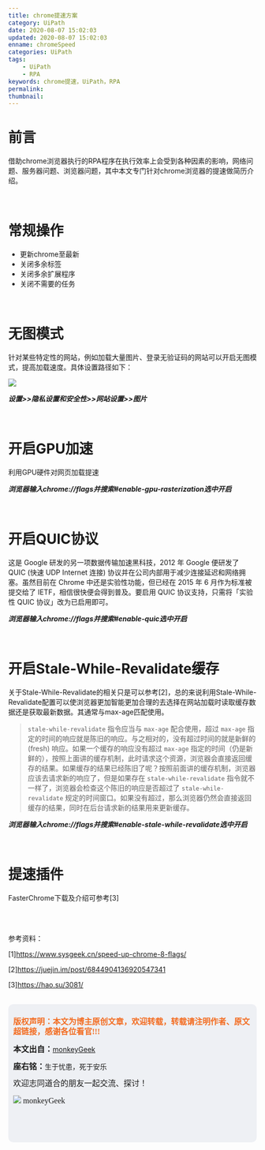 ```yaml
---
title: chrome提速方案
category: UiPath
date: 2020-08-07 15:02:03
updated: 2020-08-07 15:02:03
enname: chromeSpeed
categories: UiPath
tags:
	- UiPath
	- RPA
keywords: chrome提速，UiPath，RPA
permalink:
thumbnail:
---
```


# 前言

借助chrome浏览器执行的RPA程序在执行效率上会受到各种因素的影响，网络问题、服务器问题、浏览器问题，其中本文专门针对chrome浏览器的提速做简历介绍。<!--more-->

</br>

# 常规操作

- 更新chrome至最新
- 关闭多余标签
- 关闭多余扩展程序
- 关闭不需要的任务

</br>

# 无图模式

针对某些特定性的网站，例如加载大量图片、登录无验证码的网站可以开启无图模式，提高加载速度。具体设置路径如下：

![](../../../../image/chromeNoImg.png)

***设置>>隐私设置和安全性>>网站设置>>图片***

</br>

# 开启GPU加速

利用GPU硬件对网页加载提速

***浏览器输入chrome://flags并搜索#enable-gpu-rasterization选中开启***

</br>

# 开启QUIC协议

这是 Google 研发的另一项数据传输加速黑科技，2012 年 Google 便研发了 QUIC (快速 UDP Internet 连接) 协议并在公司内部用于减少连接延迟和网络拥塞。虽然目前在 Chrome 中还是实验性功能，但已经在 2015 年 6 月作为标准被提交给了 IETF，相信很快便会得到普及。要启用 QUIC 协议支持，只需将「实验性 QUIC 协议」改为已启用即可。

***浏览器输入chrome://flags并搜索#enable-quic选中开启***

</br>

# 开启Stale-While-Revalidate缓存

关于Stale-While-Revalidate的相关只是可以参考[2]，总的来说利用Stale-While-Revalidate配置可以使浏览器更加智能更加合理的去选择在网站加载时读取缓存数据还是获取最新数据。其通常与max-age匹配使用。

> `stale-while-revalidate` 指令应当与 `max-age` 配合使用，超过 `max-age` 指定的时间的响应就是陈旧的响应。与之相对的，没有超过时间的就是新鲜的 (fresh) 响应。如果一个缓存的响应没有超过 `max-age` 指定的时间（仍是新鲜的），按照上面讲的缓存机制，此时请求这个资源，浏览器会直接返回缓存的结果。如果缓存的结果已经陈旧了呢？按照前面讲的缓存机制，浏览器应该去请求新的响应了，但是如果存在 `stale-while-revalidate` 指令就不一样了，浏览器会检查这个陈旧的响应是否超过了 `stale-while-revalidate` 规定的时间窗口。如果没有超过，那么浏览器仍然会直接返回缓存的结果，同时在后台请求新的结果用来更新缓存。

***浏览器输入chrome://flags并搜索#enable-stale-while-revalidate选中开启***

</br>

# 提速插件

FasterChrome下载及介绍可参考[3]

</br>

</br>

参考资料：

[1]https://www.sysgeek.cn/speed-up-chrome-8-flags/

[2]https://juejin.im/post/6844904136920547341

[3]https://hao.su/3081/

</br>

<script>
var _hmt = _hmt || [];
(function() {
  var hm = document.createElement("script");
  hm.src = "https://hm.baidu.com/hm.js?2f798e6b269c8a40f12bef25d7f1876d";
  var s = document.getElementsByTagName("script")[0]; 
  s.parentNode.insertBefore(hm, s);
})();
</script>

<div style="height:260px; background-color:rgb(238,240,244); padding:10px;border-radius:10px;">
    <p style="color:#f36c21;font:bold 16px/20px 'kaiTi';">
      版权声明：本文为博主原创文章，欢迎转载，转载请注明作者、原文超链接，感谢各位看官!!!
    </p>
    <p>
      <span style="font:bold 16px/20px 'kaiTi';">本文出自：</span><a href="https://monkeyGeek369.github.io">monkeyGeek</a> 
    </p>
    <p>
      <span style="font:bold 16px/20px 'kaiTi';">座右铭：</span><span>生于忧患，死于安乐</span> 
    </p>
    <p>
      <span style="font:16px/20px 'kaiTi';">欢迎志同道合的朋友一起交流、探讨！</span> 
    </p>
    <img style="height:auto; width:auto;flot:left;" src="../../../../image/monkey64.png" /><span style="font:16px/20px 'kaiTi';flot:left;">   monkeyGeek</span>


